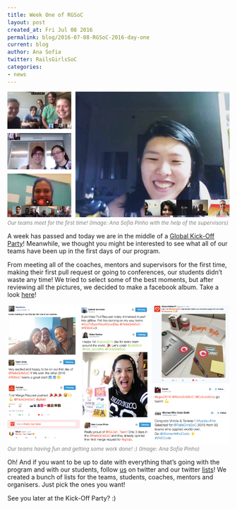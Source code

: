 ```yaml
---
title: Week One of RGSoC
layout: post
created_at: Fri Jul 08 2016
permalink: blog/2016-07-08-RGSoC-2016-day-one
current: blog
author: Ana Sofia
twitter: RailsGirlsSoC
categories:
- news
---
```


![Our teams meet for the first time!](/img/blog/2016/2016-07-08-rgsoc-2016-day-one_online.png)<font color="grey"><small><i>Our teams meet for the first time! (Image: Ana Sofia Pinho with the help of the supervisors)</i></small></font>

A week has passed and today we are in the middle of a [Global Kick-Off Party](http://railsgirlssummerofcode.org/blog/2016-06-29-kickoff-party)! Meanwhile, we thought you might be interested to see what all of our teams have been up in the first days of our program.

From meeting all of the coaches, mentors and supervisors for the first time, making their first pull request or going to conferences, our students didn’t waste any time! We tried to select some of the best moments, but after reviewing all the pictures, we decided to make a facebook album. Take a look [here](https://www.facebook.com/permalink.php?story_fbid=1083849038362773&id=620914904656191)!

![A week of RGSoC!](/img/blog/2016/2016-07-08-rgsoc-2016-day-one_tweets.png)<font color="grey"><small><i>Our teams having fun and getting some work done! :) (Image: Ana Sofia Pinho)</i></small></font>

Oh! And if you want to be up to date with everything that’s going with the program and with our students, follow [us](https://twitter.com/RailsGirlsSoC) on twitter and our twitter [lists](https://twitter.com/RailsGirlsSoC/lists)! We created a bunch of lists for the teams, students, coaches, mentors and organisers. Just pick the ones you want!

See you later at the Kick-Off Party? :)
